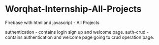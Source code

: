 # Worqhat-Internship-All-Projects
Firebase with html and javascript - All Projects

authentication - contains login sign up and welcome page.
auth-crud - contains authentication and welcome page going to crud operation page.
